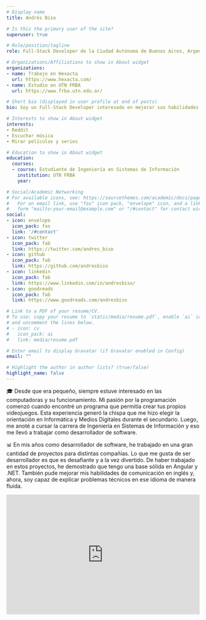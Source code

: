 ```yaml
---
# Display name
title: Andrés Biso

# Is this the primary user of the site?
superuser: true

# Role/position/tagline
role: Full-Stack Developer de la Ciudad Autónoma de Buenos Aires, Argentina

# Organizations/Affiliations to show in About widget
organizations:
- name: Trabajo en Hexacta
  url: https://www.hexacta.com/
- name: Estudio en UTN FRBA
  url: https://www.frba.utn.edu.ar/

# Short bio (displayed in user profile at end of posts)
bio: Soy un Full-Stack Developer interesado en mejorar sus habilidades en programación

# Interests to show in About widget
interests:
- Reddit
- Escuchar música
- Mirar películas y series

# Education to show in About widget
education:
  courses:
  - course: Estudiante de Ingeniería en Sistemas de Información
    institution: UTN FRBA
    year:

# Social/Academic Networking
# For available icons, see: https://sourcethemes.com/academic/docs/page-builder/#icons
#   For an email link, use "fas" icon pack, "envelope" icon, and a link in the
#   form "mailto:your-email@example.com" or "/#contact" for contact widget.
social:
- icon: envelope
  icon_pack: fas
  link: '/#contact'
- icon: twitter
  icon_pack: fab
  link: https://twitter.com/andres_biso
- icon: github
  icon_pack: fab
  link: https://github.com/andresbiso
- icon: linkedin
  icon_pack: fab
  link: https://www.linkedin.com/in/andresbiso/
- icon: goodreads
  icon_pack: fab
  link: https://www.goodreads.com/andresbiso

# Link to a PDF of your resume/CV.
# To use: copy your resume to `static/media/resume.pdf`, enable `ai` icons in `params.toml`, 
# and uncomment the lines below.
# - icon: cv
#   icon_pack: ai
#   link: media/resume.pdf

# Enter email to display Gravatar (if Gravatar enabled in Config)
email: ""

# Highlight the author in author lists? (true/false)
highlight_name: false
---
```


🎓 Desde que era pequeño, siempre estuve interesado en las computadoras y su funcionamiento. Mi pasión por la programación comenzó cuando encontré un programa que permitía crear tus propios videojuegos. Esta experiencia generó la chispa que me hizo elegir la orientación en Informática y Medios Digitales durante el secundario. Luego, me anoté a cursar la carrera de Ingeniería en Sistemas de Información y eso me llevó a trabajar como desarrollador de software.

📊 En mis años como desarrollador de software, he trabajado en una gran cantidad de proyectos para distintas compañías. Lo que me gusta de ser desarrollador es que es desafiante y a la vez divertido. De haber trabajado en estos proyectos, he demostrado que tengo una base sólida en Angular y .NET. También pude mejorar mis habilidades de comunicación en inglés y, ahora, soy capaz de explicar problemas técnicos en ese idioma de manera fluida.

<style>
.video-container { 
  position: relative; 
  padding-bottom: 56.25%; 
  padding-top: 30px; 
  height: 0; 
  overflow: hidden; 
}

.video-container iframe, .video-container object, .video-container embed { 
  position: absolute; 
  top: 0; 
  left: 0; 
  width: 100%; 
  height: 100%;
}
</style>

<div class="video-container">
  <iframe
  width="560"
  height="315"
  src="https://www.youtube.com/embed/v8l0_ZekrRE" frameborder="0"
  allow="accelerometer; autoplay; encrypted-media; gyroscope; picture-in-picture"
  allowfullscreen>
  </iframe>
</div>
